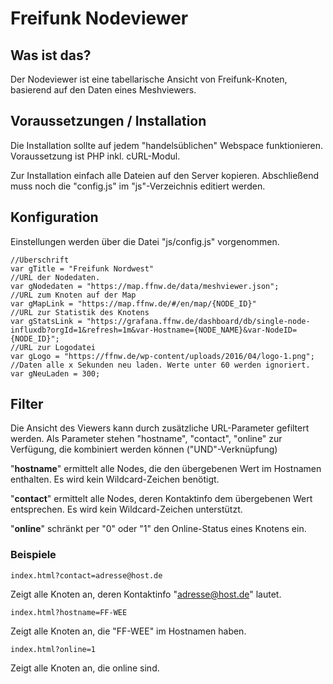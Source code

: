 # Freifunk Nodeviewer #

## Was ist das? ##

Der Nodeviewer ist eine tabellarische Ansicht von Freifunk-Knoten, basierend 
auf den Daten eines Meshviewers.

## Voraussetzungen / Installation ##

Die Installation sollte auf jedem "handelsüblichen" Webspace funktionieren. 
Voraussetzung ist PHP inkl. cURL-Modul.

Zur Installation einfach alle Dateien auf den Server kopieren. 
Abschließend muss noch die "config.js" im "js"-Verzeichnis editiert werden.

## Konfiguration ##

Einstellungen werden über die Datei "js/config.js" vorgenommen.

    //Überschrift
    var gTitle = "Freifunk Nordwest"
    //URL der Nodedaten.
    var gNodedaten = "https://map.ffnw.de/data/meshviewer.json";
    //URL zum Knoten auf der Map
    var gMapLink = "https://map.ffnw.de/#/en/map/{NODE_ID}"
    //URL zur Statistik des Knotens
    var gStatsLink = "https://grafana.ffnw.de/dashboard/db/single-node-influxdb?orgId=1&refresh=1m&var-Hostname={NODE_NAME}&var-NodeID={NODE_ID}";
    //URL zur Logodatei
    var gLogo = "https://ffnw.de/wp-content/uploads/2016/04/logo-1.png";
    //Daten alle x Sekunden neu laden. Werte unter 60 werden ignoriert.
    var gNeuLaden = 300;

## Filter ##

Die Ansicht des Viewers kann durch zusätzliche URL-Parameter gefiltert werden.
Als Parameter stehen "hostname", "contact", "online" zur Verfügung, die kombiniert werden können ("UND"-Verknüpfung)

"**hostname**" ermittelt alle Nodes, die den übergebenen Wert im Hostnamen enthalten. Es wird kein Wildcard-Zeichen benötigt.

"**contact**" ermittelt alle Nodes, deren Kontaktinfo dem übergebenen Wert entsprechen. Es wird kein Wildcard-Zeichen unterstützt.

"**online**" schränkt per "0" oder "1" den Online-Status eines Knotens ein.

### Beispiele ###

    index.html?contact=adresse@host.de

Zeigt alle Knoten an, deren Kontaktinfo "adresse@host.de" lautet.

    index.html?hostname=FF-WEE

Zeigt alle Knoten an, die "FF-WEE" im Hostnamen haben.

    index.html?online=1

Zeigt alle Knoten an, die online sind.